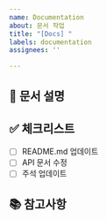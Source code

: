 ```yaml
---
name: Documentation
about: 문서 작업
title: "[Docs] "
labels: documentation
assignees: ''

---
```


## 📝 문서 설명

<!-- 추가하거나 수정할 문서에 대해 설명해주세요 -->

## ✅ 체크리스트

- [ ] README.md 업데이트
- [ ] API 문서 수정
- [ ] 주석 업데이트

## 📚 참고사항

<!-- 참고할만한 자료가 있다면 첨부해주세요 -->
